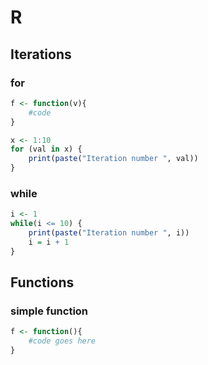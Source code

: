 # R

## Iterations

### for
```r
f <- function(v){
    #code
}

x <- 1:10
for (val in x) {
    print(paste("Iteration number ", val))
}
```

### while
```r
i <- 1
while(i <= 10) {
    print(paste("Iteration number ", i))
    i = i + 1
}
```

## Functions

### simple function
```r
f <- function(){
    #code goes here
}
```
